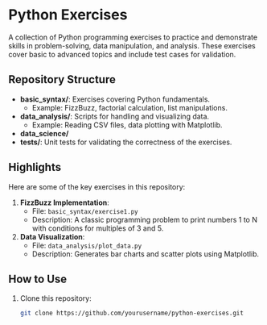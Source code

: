 # Python Exercises

A collection of Python programming exercises to practice and demonstrate skills in problem-solving, data manipulation, and analysis. These exercises cover basic to advanced topics and include test cases for validation.

## Repository Structure

- **basic_syntax/**: Exercises covering Python fundamentals.
  - Example: FizzBuzz, factorial calculation, list manipulations.
- **data_analysis/**: Scripts for handling and visualizing data.
  - Example: Reading CSV files, data plotting with Matplotlib.
- **data_science/**
- **tests/**: Unit tests for validating the correctness of the exercises.

## Highlights

Here are some of the key exercises in this repository:
1. **FizzBuzz Implementation**:
   - File: `basic_syntax/exercise1.py`
   - Description: A classic programming problem to print numbers 1 to N with conditions for multiples of 3 and 5.
2. **Data Visualization**:
   - File: `data_analysis/plot_data.py`
   - Description: Generates bar charts and scatter plots using Matplotlib.

## How to Use

1. Clone this repository:
   ```bash
   git clone https://github.com/yourusername/python-exercises.git
